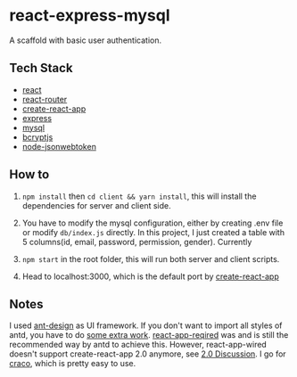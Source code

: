# react-express-mysql

A scaffold with basic user authentication.

## Tech Stack

- [react](https://github.com/expressjs/express)
- [react-router](https://github.com/ReactTraining/react-router)
- [create-react-app](https://github.com/facebook/create-react-app)
- [express](https://github.com/expressjs/express)
- [mysql](https://github.com/mysqljs/mysql)
- [bcryptjs](https://github.com/dcodeIO/bcrypt.js)
- [node-jsonwebtoken](https://github.com/auth0/node-jsonwebtoken)

## How to

1. `npm install` then `cd client && yarn install`, this will install the dependencies for server and client side.

2. You have to modify the mysql configuration, either by creating .env file or modify `db/index.js` directly. In this project, I just created a table with 5 columns(id, email, password, permission, gender). Currently

3. `npm start` in the root folder, this will run both server and client scripts.

4. Head to localhost:3000, which is the default port by [create-react-app](https://github.com/facebook/create-react-app)

## Notes

I used [ant-design](https://github.com/ant-design/ant-design) as UI framework. If you don't want to import all styles of antd, you have to do [some extra work](https://ant.design/docs/react/use-with-create-react-app#Advanced-Guides). [react-app-reqired](https://github.com/timarney/react-app-rewired) was and is still the recommended way by antd to achieve this. However, react-app-wired doesn't support create-react-app 2.0 anymore, see [2.0 Discussion](https://github.com/timarney/react-app-rewired/issues/162). I go for [craco](https://github.com/sharegate/craco), which is pretty easy to use.
